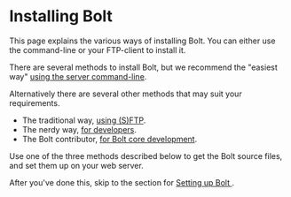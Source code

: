 Installing Bolt
===============

This page explains the various ways of installing Bolt. You can either use the
command-line or your FTP-client to install it. 

There are several methods to install Bolt, but we recommend the "easiest way" 
[using the server command-line](install-command-line).

Alternatively there are several other methods that may suit your requirements.
  - The traditional way, [using (S)FTP](install-sftp).
  - The nerdy way, [for developers](install-composer).
  - The Bolt contributor, [for Bolt core development](install-git-clone).

Use one of the three methods described below to get the Bolt source files, and
set them up on your web server. 

After you've done this, skip to the section for [Setting up Bolt ](#setting-bolt).
